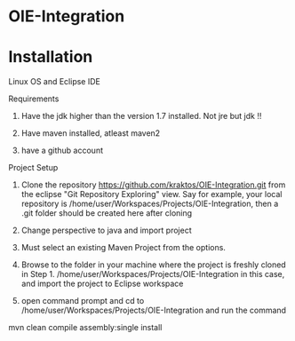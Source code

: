 OIE-Integration
===============

Installation
===================

Linux OS and Eclipse IDE

Requirements

1. Have the  jdk higher than the version 1.7 installed. Not jre but jdk !!
 
2. Have maven installed, atleast maven2 

3. have a github account
 


Project Setup

1. Clone the repository https://github.com/kraktos/OIE-Integration.git from the eclipse "Git Repository Exploring" view. 
Say for example, your local repository is /home/user/Workspaces/Projects/OIE-Integration, then a .git folder should be created here after cloning

2. Change perspective to java and import project

3. Must select an existing Maven Project from the options. 

4. Browse to the folder in your machine where the project is freshly cloned in Step 1. 
/home/user/Workspaces/Projects/OIE-Integration in this case, and import the project to Eclipse workspace

5. open command prompt and cd to /home/user/Workspaces/Projects/OIE-Integration and run the command

mvn clean compile assembly:single install

